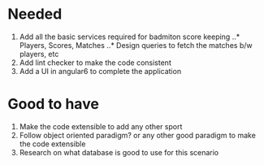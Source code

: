 # Needed
1. Add all the basic services required for badmiton score keeping
..* Players, Scores, Matches
..* Design queries to fetch the matches b/w players, etc
2. Add lint checker to make the code consistent
3. Add a UI in angular6 to complete the application

# Good to have
1. Make the code extensible to add any other sport
2. Follow object oriented paradigm? or any other good paradigm to make the code extensible
3. Research on what database is good to use for this scenario